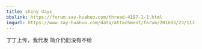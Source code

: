 ```yaml
---
title: shiny days
bbslink: https://forum.say-huahuo.com/thread-4197-1-1.html
imgurl: https://www.say-huahuo.com/data/attachment/forum/201603/23/113712jytk1k1a1wtuyqqq.jpg
---
```


丁丁上传，我代发
简介仍旧没有不给<!--more-->
